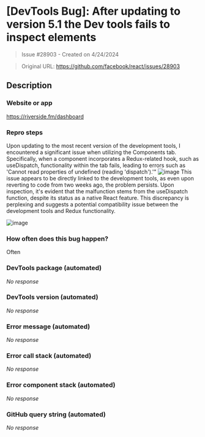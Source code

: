 # [DevTools Bug]: After updating to version 5.1 the Dev tools fails to inspect elements

> Issue #28903 - Created on 4/24/2024

> Original URL: https://github.com/facebook/react/issues/28903

## Description

### Website or app

https://riverside.fm/dashboard

### Repro steps

Upon updating to the most recent version of the development tools, I encountered a significant issue when utilizing the Components tab. Specifically, when a component incorporates a Redux-related hook, such as useDispatch, functionality within the tab fails, leading to errors such as 'Cannot read properties of undefined (reading 'dispatch').'"
![image](https://github.com/facebook/react/assets/87265670/698bb336-881b-451d-88a1-5089774cb049)
This issue appears to be directly linked to the development tools, as even upon reverting to code from two weeks ago, the problem persists. Upon inspection, it's evident that the malfunction stems from the useDispatch function, despite its status as a native React feature. This discrepancy is perplexing and suggests a potential compatibility issue between the development tools and Redux functionality.

![image](https://github.com/facebook/react/assets/87265670/27b3881d-5140-4b40-9dbd-a9b21d9187e0)


### How often does this bug happen?

Often

### DevTools package (automated)

_No response_

### DevTools version (automated)

_No response_

### Error message (automated)

_No response_

### Error call stack (automated)

_No response_

### Error component stack (automated)

_No response_

### GitHub query string (automated)

_No response_
